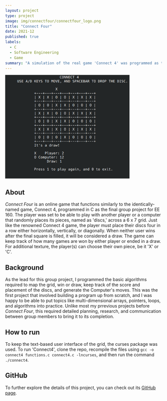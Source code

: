 ```yaml
---
layout: project
type: project
image: img/connectfour/connectfour_logo.png
title: "Connect Four"
date: 2021-12
published: true
labels:
  - C
  - Software Engineering
  - Game
summary: "A simulation of the real game 'Connect 4' was programmed as the final project in EE 160."
---
```


<div class="text-center p-4">
  <img width="400px" src="../img/connectfour/connect4.png" class="img-thumbnail" >
</div>

## About

_Connect Four_ is an online game that functions similarly to the identically-named game, Connect 4, programmed in C as the final group project for EE 160. The player was set to be able to play with another player or a computer that randomly places its pieces, named as 'discs,' across a 6 x 7 grid. Just like the renowned Connect 4 game, the player must place their discs four in a row either horizontally, vertically, or diagonally. When neither user wins after the final square is filled, it will be considered a draw. The game can keep track of how many games are won by either player or ended in a draw. For additional texture, the player(s) can choose their own piece, be it 'X' or 'C'.

## Background

As the lead for this group project, I programmed the basic algorithms required to map the grid, win or draw, keep track of the score and placement of the discs, and generate the Computer's moves. This was the first project that involved building a program up from scratch, and I was happy to be able to put topics like multi-dimensional arrays, pointers, loops, and algorithms into practice. Unlike most my prrevious projects before _Connect Four_, this required detailed planning, research, and communication between group members to bring it to its completion.

## How to run

To keep the text-based user interface of the grid, the curses package was used. To run 'Connect4', clone the repo, recompile the files using `gcc -o connect4 functions.c connect4.c -lncurses`, and then run the command `./connect4`.

## GitHub

To further explore the details of this project, you can check out its [GitHub page](https://github.com/domalian/connect-four).
